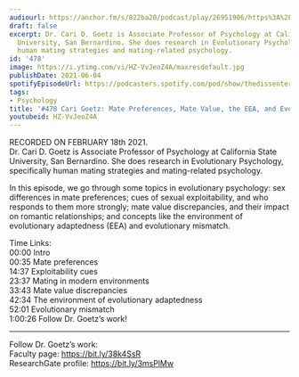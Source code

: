 ```yaml
---
audiourl: https://anchor.fm/s/822ba20/podcast/play/26951906/https%3A%2F%2Fd3ctxlq1ktw2nl.cloudfront.net%2Fstaging%2F2021-1-19%2Fba8065cb-c5e4-0a6f-9979-9cecf1486346.m4a
draft: false
excerpt: Dr. Cari D. Goetz is Associate Professor of Psychology at California State
  University, San Bernardino. She does research in Evolutionary Psychology, specifically
  human mating strategies and mating-related psychology.
id: '478'
image: https://i.ytimg.com/vi/HZ-VvJeoZ4A/maxresdefault.jpg
publishDate: 2021-06-04
spotifyEpisodeUrl: https://podcasters.spotify.com/pod/show/thedissenter/episodes/478-Cari-Goetz-Mate-Preferences--Mate-Value--the-EEA--and-Evolutionary-Mismatch-eql0p2
tags:
- Psychology
title: '#478 Cari Goetz: Mate Preferences, Mate Value, the EEA, and Evolutionary Mismatch'
youtubeid: HZ-VvJeoZ4A
---
```

<div class="timelinks">

RECORDED ON FEBRUARY 18th 2021.  
Dr. Cari D. Goetz is Associate Professor of Psychology at California State University, San Bernardino. She does research in Evolutionary Psychology, specifically human mating strategies and mating-related psychology.

In this episode, we go through some topics in evolutionary psychology: sex differences in mate preferences; cues of sexual exploitability, and who responds to them more strongly; mate value discrepancies, and their impact on romantic relationships; and concepts like the environment of evolutionary adaptedness (EEA) and evolutionary mismatch.

Time Links:  
<time>00:00</time> Intro  
<time>00:35</time> Mate preferences  
<time>14:37</time> Exploitability cues  
<time>23:37</time> Mating in modern environments  
<time>33:43</time> Mate value discrepancies  
<time>42:34</time> The environment of evolutionary adaptedness  
<time>52:01</time> Evolutionary mismatch  
<time>1:00:26</time> Follow Dr. Goetz’s work!

---

Follow Dr. Goetz’s work:  
Faculty page: https://bit.ly/38k4SsR  
ResearchGate profile: https://bit.ly/3msPlMw
</div>

